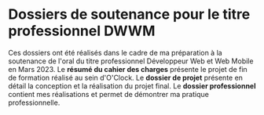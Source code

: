 # Dossiers de soutenance pour le titre professionnel DWWM

Ces dossiers ont été réalisés dans le cadre de ma préparation à la soutenance de l'oral du titre professionnel Développeur Web et Web Mobile en Mars 2023.
Le **résumé du cahier des charges** présente le projet de fin de formation réalisé au sein d'O'Clock.
Le **dossier de projet** présente en détail la conception et la réalisation du projet final.
Le **dossier professionnel** contient mes réalisations et permet de démontrer ma pratique professionnelle.

